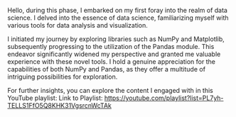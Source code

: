 Hello, during this phase, I embarked on my first foray into the realm of data science. I delved into the essence of data science, familiarizing myself with various tools for data analysis and visualization.

I initiated my journey by exploring libraries such as NumPy and Matplotlib, subsequently progressing to the utilization of the Pandas module. This endeavor significantly widened my perspective and granted me valuable experience with these novel tools. I hold a genuine appreciation for the capabilities of both NumPy and Pandas, as they offer a multitude of intriguing possibilities for exploration.

For further insights, you can explore the content I engaged with in this YouTube playlist: Link to Playlist: https://youtube.com/playlist?list=PL7yh-TELLS1FfO5Q8KHK31VgsrcnWcTAk